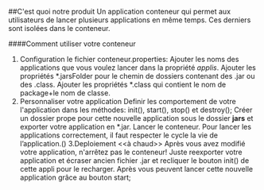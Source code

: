 
##C'est quoi notre produit
Un application conteneur qui permet aux utilisateurs de lancer plusieurs applications en même temps. Ces derniers sont isolées dans le conteneur.

####Comment utiliser votre conteneur
1. Configuration le fichier conteneur.properties:
		Ajouter les noms des applications que vous voulez lancer dans la propriété *applis*.
		Ajouter les propriétés *.jarsFolder pour le chemin de dossiers contenant des .jar ou des .class.
		Ajouter les propriétés *.class qui contient le nom de package+le nom de classe.
2. Personnaliser votre application
		Definir les comportement de votre l'application dans les méthodes: init(), start(), stop() et destroy();
		Créer un dossier prope pour cette nouvelle application sous le dossier **jars** et exporter votre application en *.jar.
		Lancer le conteneur.
		Pour lancer les applications correctement, il faut respecter le cycle la vie de l’application.()
3.Deploiement <<à chaud>>
		Après vous avez modifié votre application, n'arrêtez pas  le conteneur! Juste reexporter votre application et écraser ancien fichier .jar et recliquer le bouton init() de cette appli pour le recharger.
		Après vous peuvent lancer cette nouvelle application grâce au bouton start;
